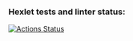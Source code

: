 ### Hexlet tests and linter status:
[![Actions Status](https://github.com/loki1520/typescript-project-81/actions/workflows/hexlet-check.yml/badge.svg)](https://github.com/loki1520/typescript-project-81/actions)